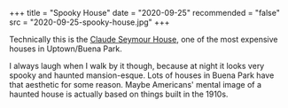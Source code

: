 +++
title = "Spooky House"
date = "2020-09-25"
recommended = "false"
src = "2020-09-25-spooky-house.jpg"
+++

Technically this is the [Claude Seymour House](https://chicago.curbed.com/2017/11/20/16671890/uptown-george-maher-claude-seymour-house), one of the most expensive houses in Uptown/Buena Park.

I always laugh when I walk by it though, because at night it looks very spooky and haunted mansion-esque. Lots of houses in Buena Park have that aesthetic for some reason. Maybe Americans' mental image of a haunted house is actually based on things built in the 1910s.
